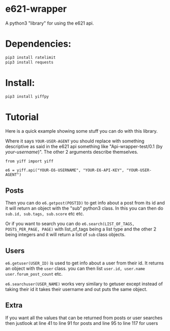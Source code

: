 # e621-wrapper
A python3 "library" for using the e621 api.

# Dependencies:

```bash
pip3 install ratelimit
pip3 install requests
```
# Install:
```bash
pip3 install yiffpy
```

# Tutorial

Here is a quick example showing some stuff you can do with this library.


Where it says `YOUR-USER-AGENT` you should replace with something descriptive as said in the e621 api something like "Api-wrapper-test/0.1 (by *your-username*)". The other 2 arguments describe themselves.

```python3
from yiff import yiff

e6 = yiff.api("YOUR-E6-USERNAME", "YOUR-E6-API-KEY", "YOUR-USER-AGENT")
```

## Posts

Then you can do `e6.getpost(POSTID)` to get info about a post from its id and it will return an object with the "sub" python3 class. In this you can then do `sub.id, sub.tags, sub.score` etc etc.

Or if you want to search you can do `e6.search(LIST_OF_TAGS, POSTS_PER_PAGE, PAGE)` with list_of_tags being a list type and the other 2 being integers and it will return a list of `sub` class objects.

## Users

`e6.getuser(USER_ID)` is used to get info about a user from their id. It returns an object with the `user` class. you can then list `user.id, user.name user.forum_post_count` etc.

`e6.searchuser(USER_NAME)` works very similary to getuser except instead of taking their id it takes their username and out puts the same object.

## Extra

If you want all the values that can be returned from posts or user searches then justlook at line 41 to line 91 for posts and line 95 to line 117 for users
